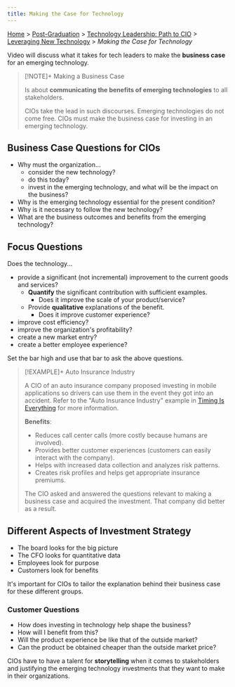 ```yaml
---
title: Making the Case for Technology
---
```


[Home](../../../index.md) > [Post-Graduation](../../index.md) > [Technology Leadership: Path to CIO](../index.md) > [Leveraging New Technology](./index.md) > _Making the Case for Technology_

Video will discuss what it takes for tech leaders to make the **business case** for an emerging technology.

> [!NOTE]+ Making a Business Case
>
> Is about **communicating the benefits of emerging technologies** to all stakeholders.
>
> CIOs take the lead in such discourses. Emerging technologies do not come free. CIOs must make the business case for investing in an emerging technology.

## Business Case Questions for CIOs

- Why must the organization...
  - consider the new technology?
  - do this today?
  - invest in the emerging technology, and what will be the impact on the business?
- Why is the emerging technology essential for the present condition?
- Why is it necessary to follow the new technology?
- What are the business outcomes and benefits from the emerging technology?

## Focus Questions

Does the technology...

- provide a significant (not incremental) improvement to the current goods and services?
  - **Quantify** the significant contribution with sufficient examples.
    - Does it improve the scale of your product/service?
  - Provide **qualitative** explanations of the benefit.
    - Does it improve customer experience?
- improve cost efficiency?
- improve the organization's profitability?
- create a new market entry?
- create a better employee experience?

Set the bar high and use that bar to ask the above questions.

> [!EXAMPLE]+ Auto Insurance Industry
>
> A CIO of an auto insurance company proposed investing in mobile applications so drivers can use them in the event they got into an accident. Refer to the "Auto Insurance Industry" example in [Timing Is Everything](./Video-2-Memo.md) for more information.
>
> **Benefits**:
>
> - Reduces call center calls (more costly because humans are involved).
> - Provides better customer experiences (customers can easily interact with the company).
> - Helps with increased data collection and analyzes risk patterns.
> - Creates risk profiles and helps get appropriate insurance premiums.
>
> The CIO asked and answered the questions relevant to making a business case and acquired the investment. That company did better as a result.

## Different Aspects of Investment Strategy

- The board looks for the big picture
- The CFO looks for quantitative data
- Employees look for purpose
- Customers look for benefits

It's important for CIOs to tailor the explanation behind their business case for these different groups.

### Customer Questions

- How does investing in technology help shape the business?
- How will I benefit from this?
- Will the product experience be like that of the outside market?
- Can the product be obtained cheaper than the outside market price?

CIOs have to have a talent for **storytelling** when it comes to stakeholders and justifying the emerging technology investments that they want to make in their organizations.
